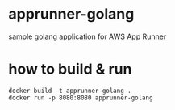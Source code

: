 # apprunner-golang
sample golang application for AWS App Runner

# how to build & run
```
docker build -t apprunner-golang .
docker run -p 8080:8080 apprunner-golang
```